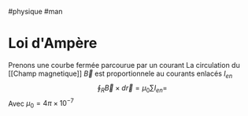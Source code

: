 #physique #man 
# Loi d'Ampère
Prenons une courbe fermée parcourue par un courant
La circulation du [[Champ magnetique]] $\vec B$ est proportionnele au courants enlacés $I_{en}$
$$\oint_R\vec B\times d\vec r= \mu_0\sum I_{en}= $$
Avec $\mu_0=4\pi\times 10^{-7}$